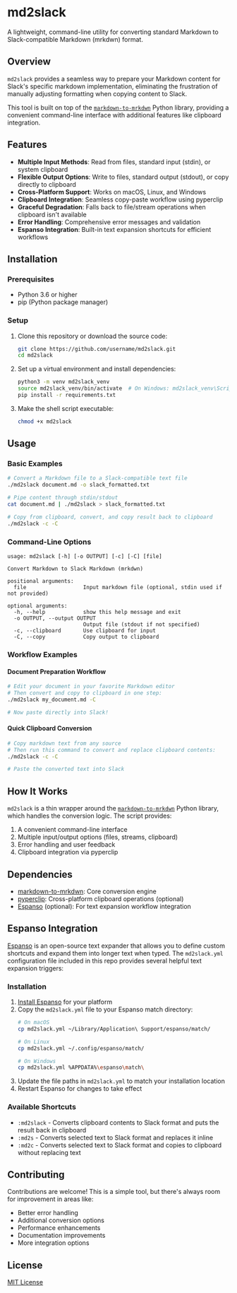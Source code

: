 # md2slack

A lightweight, command-line utility for converting standard Markdown to Slack-compatible Markdown (mrkdwn) format.

## Overview

`md2slack` provides a seamless way to prepare your Markdown content for Slack's specific markdown implementation, eliminating the frustration of manually adjusting formatting when copying content to Slack.

This tool is built on top of the [`markdown-to-mrkdwn`](https://pypi.org/project/markdown-to-mrkdwn/) Python library, providing a convenient command-line interface with additional features like clipboard integration.

## Features

- **Multiple Input Methods**: Read from files, standard input (stdin), or system clipboard
- **Flexible Output Options**: Write to files, standard output (stdout), or copy directly to clipboard
- **Cross-Platform Support**: Works on macOS, Linux, and Windows
- **Clipboard Integration**: Seamless copy-paste workflow using pyperclip
- **Graceful Degradation**: Falls back to file/stream operations when clipboard isn't available
- **Error Handling**: Comprehensive error messages and validation
- **Espanso Integration**: Built-in text expansion shortcuts for efficient workflows

## Installation

### Prerequisites

- Python 3.6 or higher
- pip (Python package manager)

### Setup

1. Clone this repository or download the source code:
   ```bash
   git clone https://github.com/username/md2slack.git
   cd md2slack
   ```

2. Set up a virtual environment and install dependencies:
   ```bash
   python3 -m venv md2slack_venv
   source md2slack_venv/bin/activate  # On Windows: md2slack_venv\Scripts\activate
   pip install -r requirements.txt
   ```

3. Make the shell script executable:
   ```bash
   chmod +x md2slack
   ```

## Usage

### Basic Examples

```bash
# Convert a Markdown file to a Slack-compatible text file
./md2slack document.md -o slack_formatted.txt

# Pipe content through stdin/stdout
cat document.md | ./md2slack > slack_formatted.txt

# Copy from clipboard, convert, and copy result back to clipboard
./md2slack -c -C
```

### Command-Line Options

```
usage: md2slack [-h] [-o OUTPUT] [-c] [-C] [file]

Convert Markdown to Slack Markdown (mrkdwn)

positional arguments:
  file                  Input markdown file (optional, stdin used if not provided)

optional arguments:
  -h, --help            show this help message and exit
  -o OUTPUT, --output OUTPUT
                        Output file (stdout if not specified)
  -c, --clipboard       Use clipboard for input
  -C, --copy            Copy output to clipboard
```

### Workflow Examples

#### Document Preparation Workflow

```bash
# Edit your document in your favorite Markdown editor
# Then convert and copy to clipboard in one step:
./md2slack my_document.md -C

# Now paste directly into Slack!
```

#### Quick Clipboard Conversion

```bash
# Copy markdown text from any source
# Then run this command to convert and replace clipboard contents:
./md2slack -c -C

# Paste the converted text into Slack
```

## How It Works

`md2slack` is a thin wrapper around the [`markdown-to-mrkdwn`](https://pypi.org/project/markdown-to-mrkdwn/) Python library, which handles the conversion logic. The script provides:

1. A convenient command-line interface
2. Multiple input/output options (files, streams, clipboard)
3. Error handling and user feedback
4. Clipboard integration via pyperclip

## Dependencies

- [markdown-to-mrkdwn](https://pypi.org/project/markdown-to-mrkdwn/): Core conversion engine
- [pyperclip](https://pypi.org/project/pyperclip/): Cross-platform clipboard operations (optional)
- [Espanso](https://espanso.org/) (optional): For text expansion workflow integration

## Espanso Integration

[Espanso](https://espanso.org/) is an open-source text expander that allows you to define custom shortcuts and expand them into longer text when typed. The `md2slack.yml` configuration file included in this repo provides several helpful text expansion triggers:

### Installation

1. [Install Espanso](https://espanso.org/install/) for your platform
2. Copy the `md2slack.yml` file to your Espanso match directory:
   ```bash
   # On macOS
   cp md2slack.yml ~/Library/Application\ Support/espanso/match/
   
   # On Linux
   cp md2slack.yml ~/.config/espanso/match/
   
   # On Windows
   cp md2slack.yml %APPDATA%\espanso\match\
   ```
3. Update the file paths in `md2slack.yml` to match your installation location
4. Restart Espanso for changes to take effect

### Available Shortcuts

- `:md2slack` - Converts clipboard contents to Slack format and puts the result back in clipboard
- `:md2s` - Converts selected text to Slack format and replaces it inline
- `:md2c` - Converts selected text to Slack format and copies to clipboard without replacing text

## Contributing

Contributions are welcome! This is a simple tool, but there's always room for improvement in areas like:

- Better error handling
- Additional conversion options
- Performance enhancements
- Documentation improvements
- More integration options

## License

[MIT License](LICENSE)